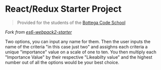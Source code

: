 # React/Redux Starter Project

> Provided for the students of the [Bottega Code School](https://bottega.tech/)

*Fork from [es6-webpack2-starter](https://github.com/micooz/es6-webpack2-starter)*

Two options, you can input any name for them. Then the user inputs the name of the criteria "in this case just two" and assighns each criteria a unique "importance" value on a scale of one to ten. You then multiply each "Importance Value" by their respective "Likeabilty value" and the highest number out of all the options would be your best choice. 

